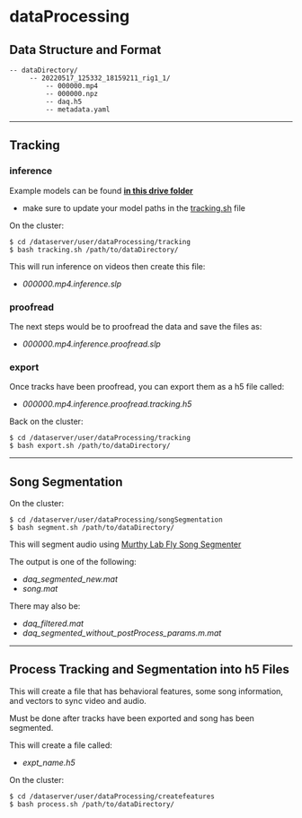 # dataProcessing

## **Data Structure and Format**
```
-- dataDirectory/ 
     -- 20220517_125332_18159211_rig1_1/
         -- 000000.mp4
         -- 000000.npz
         -- daq.h5
         -- metadata.yaml
```
---
## **Tracking**

### inference
Example models can be found [**in this drive folder**](https://drive.google.com/drive/folders/1V2s6oDy6fzXHGe56tMkZHHlmRIgHG_6g?usp=sharing)
- make sure to update your model paths in the [tracking.sh](/tracking/tracking.sh) file

On the cluster:
```
$ cd /dataserver/user/dataProcessing/tracking
$ bash tracking.sh /path/to/dataDirectory/
```
This will run inference on videos then create this file:
- *000000.mp4.inference.slp*

### proofread
The next steps would be to proofread the data and save the files as:
- *000000.mp4.inference.proofread.slp*

### export
Once tracks have been proofread, you can export them as a h5 file called:
- *000000.mp4.inference.proofread.tracking.h5*

Back on the cluster:
```
$ cd /dataserver/user/dataProcessing/tracking
$ bash export.sh /path/to/dataDirectory/
```

---
## **Song Segmentation**
On the cluster:
```
$ cd /dataserver/user/dataProcessing/songSegmentation
$ bash segment.sh /path/to/dataDirectory/
```
This will segment audio using [Murthy Lab Fly Song Segmenter](https://github.com/murthylab/MurthyLab_FlySongSegmenter)

The output is one of the following:
- *daq_segmented_new.mat*
- *song.mat*

There may also be:
- *daq_filtered.mat*
- *daq_segmented_without_postProcess_params.m.mat*


---
## **Process Tracking and Segmentation into h5 Files**
This will create a file that has behavioral features, some song information, and vectors to sync video and audio.

Must be done after tracks have been exported and song has been segmented.

This will create a file called:
- *expt_name.h5*

On the cluster:
```
$ cd /dataserver/user/dataProcessing/createfeatures
$ bash process.sh /path/to/dataDirectory/
```